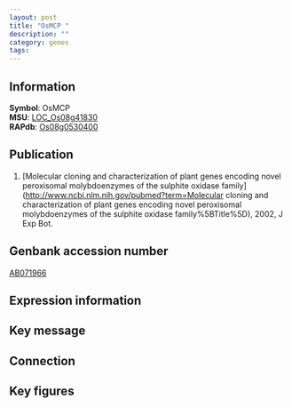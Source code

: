 ```yaml
---
layout: post
title: "OsMCP "
description: ""
category: genes
tags: 
---
```


## Information
__Symbol__: OsMCP   
__MSU__: [LOC_Os08g41830](http://rice.plantbiology.msu.edu/cgi-bin/ORF_infopage.cgi?orf=LOC_Os08g41830)  
__RAPdb__: [Os08g0530400](http://rapdb.dna.affrc.go.jp/viewer/gbrowse_details/irgsp1?name=Os08g0530400)  

## Publication
1. [Molecular cloning and characterization of plant genes encoding novel peroxisomal molybdoenzymes of the sulphite oxidase family](http://www.ncbi.nlm.nih.gov/pubmed?term=Molecular cloning and characterization of plant genes encoding novel peroxisomal molybdoenzymes of the sulphite oxidase family%5BTitle%5D), 2002, J Exp Bot.

## Genbank accession number
[AB071966](http://www.ncbi.nlm.nih.gov/nuccore/AB071966)  

## Expression information

## Key message

## Connection

## Key figures


